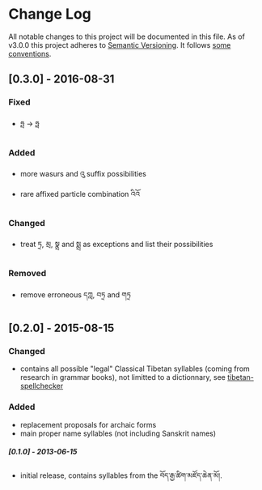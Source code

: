 # Change Log
All notable changes to this project will be documented in this file.
As of v3.0.0 this project adheres to [Semantic Versioning](http://semver.org/). It follows [some conventions](http://keepachangelog.com/).

## [0.3.0] - 2016-08-31
### Fixed
- ཧྤ -> ཧྥ

### Added
- more wasurs and འུ suffix possibilities
- rare affixed particle combination འིའོ

### Changed
- treat ཏྲ, མྲ, སྣྲ and སྨྲ as exceptions and list their possibilities

### Removed
- remove erroneous དཀླ, བཏྲ and གཏྲ

## [0.2.0] - 2015-08-15
### Changed
- contains all possible "legal" Classical Tibetan syllables (coming from research in grammar books), not limitted to a dictionnary, see [tibetan-spellchecker](https://github.com/eroux/tibetan-spellchecker)

### Added
- replacement proposals for archaic forms
- main proper name syllables (not including Sanskrit names)

##### [0.1.0] - 2013-06-15
- initial release, contains syllables from the བོད་རྒྱ་ཚིག་མཛོད་ཆེན་མོ།.